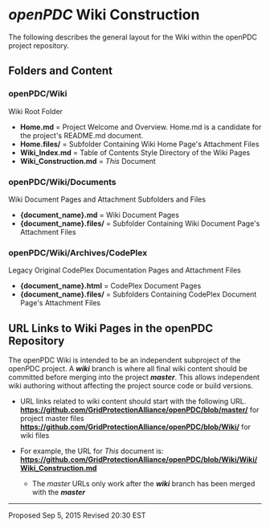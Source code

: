 # *openPDC* Wiki Construction
The following describes the general layout for the Wiki within the openPDC project repository.

## Folders and Content
### openPDC/Wiki
Wiki Root Folder
  * **Home.md** = Project Welcome and Overview.  Home.md is a candidate for the project's README.md document.
  * **Home.files/** = Subfolder Containing Wiki Home Page's Attachment Files
  * **Wiki_Index.md** = Table of Contents Style Directory of the Wiki Pages
  * **Wiki_Construction.md** = *This* Document

### openPDC/Wiki/Documents
Wiki Document Pages and Attachment Subfolders and Files
  * **{document_name}.md** = Wiki Document Pages
  * **{document_name}.files/** = Subfolder Containing Wiki Document Page's Attachment Files

### openPDC/Wiki/Archives/CodePlex
Legacy Original CodePlex Documentation Pages and Attachment Files
  * **{document_name}.html** = CodePlex Document Pages
  * **{document_name}.files/** = Subfolders Containing CodePlex Document Page's Attachment Files

## URL Links to Wiki Pages in the openPDC Repository
The openPDC Wiki is intended to be an independent subproject of the openPDC project.  A ***wiki*** branch is where all final wiki content should be committed before merging into the project ***master***.  This allows independent wiki authoring without affecting the project source code or build versions.
  * URL links related to wiki content should start with the following URL.
  **https://github.com/GridProtectionAlliance/openPDC/blob/master/** for project master files
  **https://github.com/GridProtectionAlliance/openPDC/blob/Wiki/** for wiki files

  * For example, the URL for *This* document is:
      **https://github.com/GridProtectionAlliance/openPDC/blob/Wiki/Wiki/Wiki_Construction.md**
    * The *master* URLs only work after the ***wiki*** branch has been merged with the ***master***
  
---
Proposed Sep 5, 2015
Revised 20:30 EST

